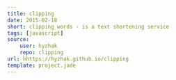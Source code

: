 ```yaml
---
title: clipping
date: 2015-02-18
short: clipping words - is a text shortening service
tags: [javascript]
source:
    user: hyzhak
    repo: clipping
url: hhttps://hyzhak.github.io/clipping
template: project.jade
---
```


